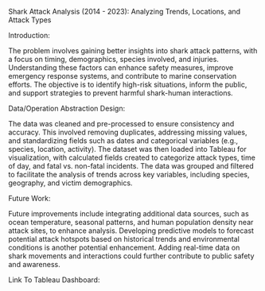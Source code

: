 Shark Attack Analysis (2014 - 2023): 
Analyzing Trends, Locations, and Attack Types

Introduction:

The problem involves gaining better insights into shark attack patterns, with a focus on timing, demographics, species involved, and injuries. Understanding these factors can enhance safety measures, improve emergency response systems, and contribute to marine conservation efforts. The objective is to identify high-risk situations, inform the public, and support strategies to prevent harmful shark-human interactions.

Data/Operation Abstraction Design:

The data was cleaned and pre-processed to ensure consistency and accuracy. This involved removing duplicates, addressing missing values, and standardizing fields such as dates and categorical variables (e.g., species, location, activity). The dataset was then loaded into Tableau for visualization, with calculated fields created to categorize attack types, time of day, and fatal vs. non-fatal incidents. The data was grouped and filtered to facilitate the analysis of trends across key variables, including species, geography, and victim demographics.

Future Work:

Future improvements include integrating additional data sources, such as ocean temperature, seasonal patterns, and human population density near attack sites, to enhance analysis. Developing predictive models to forecast potential attack hotspots based on historical trends and environmental conditions is another potential enhancement. Adding real-time data on shark movements and interactions could further contribute to public safety and awareness.

Link To Tableau Dashboard: 
